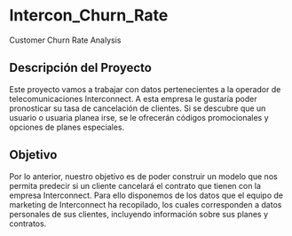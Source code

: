 # Intercon_Churn_Rate
Customer Churn Rate Analysis


## Descripción del Proyecto

Este proyecto vamos a trabajar con datos pertenecientes a la operador de telecomunicaciones Interconnect. A esta empresa le gustaría poder pronosticar su tasa de cancelación de clientes. Si se descubre que un usuario o usuaria planea irse, se le ofrecerán códigos promocionales y opciones de planes especiales.

## Objetivo

Por lo anterior, nuestro objetivo es de poder construir un modelo que nos permita predecir si un cliente cancelará el contrato que tienen con la empresa Interconnect. Para ello disponemos de los datos que el equipo de marketing de Interconnect ha recopilado, los cuales corresponden a datos personales de sus clientes, incluyendo información sobre sus planes y contratos.

